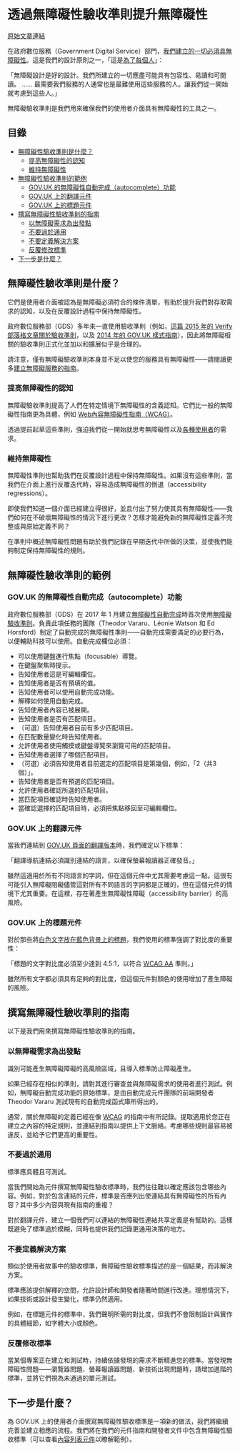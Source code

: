 # 透過無障礙性驗收準則提升無障礙性

[原始文章連結](https://insidegovuk.blog.gov.uk/2018/01/24/improving-accessibility-with-accessibility-acceptance-criteria/)

在政府數位服務（Government Digital Service）部門，[我們建立的一切必須具無障礙性](https://gds.blog.gov.uk/2017/10/23/were-making-accessibility-clearer-and-easier/)。這是我們的設計原則之一，「這是[為了每個人](https://www.gov.uk/guidance/government-design-principles#this-is-for-everyone)」：

「無障礙設計是好的設計。我們所建立的一切應盡可能具有包容性、易讀和可閱讀。 …… 最需要我們服務的人通常也是最難使用這些服務的人。讓我們從一開始就考慮到這些人。」

無障礙驗收準則是我們用來確保我們的使用者介面具有無障礙性的工具之一。

## 目錄

 - [無障礙性驗收準則是什麼？](#無障礙性驗收準則是什麼)
   - [提高無障礙性的認知](#提高無障礙性的認知)
   - [維持無障礙性](#維持無障礙性)
 - [無障礙性驗收準則的範例](#無障礙性驗收準則的範例)
   - [GOV.UK 的無障礙性自動完成（autocomplete）功能](#govuk-的無障礙性自動完成autocomplete功能)
   - [GOV.UK 上的翻譯元件](#govuk-上的翻譯元件)
   - [GOV.UK 上的標題元件](#govuk-上的標題元件)
 - [撰寫無障礙性驗收準則的指南](#撰寫無障礙性驗收準則的指南)
   - [以無障礙需求為出發點](#以無障礙需求為出發點)
   - [不要過於通用](#不要過於通用)
   - [不要定義解決方案](#不要定義解決方案)
   - [反覆修改標準](#反覆修改標準)
 - [下一步是什麼？](#下一步是什麼)

## 無障礙性驗收準則是什麼？

它們是使用者介面被認為是無障礙必須符合的條件清單，有助於提升我們對存取需求的認知，以及在反覆設計過程中保持無障礙性。

政府數位服務部（GDS）多年來一直使用驗收準則（例如，[這篇 2015 年的 Verify 部落格文章關於驗收準則](https://gdstechnology.blog.gov.uk/2015/03/04/creating-better-acceptance-criteria-for-user-stories/)，以及 [2014 年的 GOV.UK 樣式指南](http://webarchive.nationalarchives.gov.uk/20141214162055/https://www.gov.uk/guidance/content-design/user-needs#acceptance-criteria)），因此將無障礙相關的驗收準則正式化並加以和擴展似乎是合理的。

請注意，僅有無障礙驗收準則本身並不足以使您的服務具有無障礙性——請閱讀更多[建立無障礙服務的指南](https://www.gov.uk/service-manual/helping-people-to-use-your-service/making-your-service-accessible-an-introduction)。

### 提高無障礙性的認知

無障礙驗收準則提高了人們在特定情境下無障礙性的含義認知。它們比一般的無障礙性指南更為具體，例如 [Web內容無障礙性指南（WCAG）](https://www.w3.org/WAI/intro/wcag)。

透過提前起草這些準則，強迫我們從一開始就思考無障礙性以及[各種使用者](https://accessibility.blog.gov.uk/2016/05/16/consider-the-range-of-people-that-will-use-your-product-or-service/)的需求。

### 維持無障礙性

無障礙性準則也幫助我們在反覆設計過程中保持無障礙性。如果沒有這些準則，當我們在介面上進行反覆迭代時，容易造成無障礙性的倒退（accessibility regressions）。

即使我們知道一個介面已經建立得很好，並且付出了努力使其具有無障礙性——我們如何在不破壞無障礙性的情況下進行更改？怎樣才能避免新的無障礙性定義不完整或與原始定義不同？

在準則中概述無障礙性問題有助於我們記錄在早期迭代中所做的決策，並使我們能夠制定保持無障礙性的規則。

## 無障礙性驗收準則的範例

### GOV.UK 的無障礙性自動完成（autocomplete）功能

政府數位服務部（GDS）在 2017 年 1 月建立[無障礙性自動完成](https://github.com/alphagov/accessible-autocomplete)時首次使用[無障礙驗收準則](https://github.com/alphagov/accessible-autocomplete/blob/master/accessibility-criteria.md)。負責此項任務的團隊（Theodor Vararu、Léonie Watson 和 Ed Horsford）制定了自動完成的無障礙性準則——自動完成需要滿足的必要行為，以便輔助科技可以使用。自動完成欄位必須：

- 可以使用鍵盤進行焦點（focusable）導覽。
- 在鍵盤聚焦時提示。
- 告知使用者這是可編輯欄位。
- 告知使用者是否有預填的值。
- 告知使用者可以使用自動完成功能。
- 解釋如何使用自動完成。
- 告知使用者內容已被展開。
- 告知使用者是否有匹配項目。
- （可選）告知使用者目前有多少匹配項目。
- 在匹配數量變化時告知使用者。
- 允許使用者使用觸摸或鍵盤導覽來瀏覽可用的匹配項目。
- 告知使用者選擇了哪個匹配項目。
- （可選）必須告知使用者目前選定的匹配項目是第幾個，例如，「2（共3個）」。
- 告知使用者是否有預選的匹配項目。
- 允許使用者確認所選的匹配項目。
- 當匹配項目確認時告知使用者。
- 當確認選擇的匹配項目時，必須把焦點移回至可編輯欄位。

### GOV.UK 上的翻譯元件

當我們連結到 [GOV.UK 頁面的翻譯版本](https://www.gov.uk/government/case-studies/the-role-of-women-in-afghanistan.ur)時，我們確定以下標準：

「翻譯導航連結必須識別連結的語言，以確保螢幕報讀器正確發音。」

雖然這適用於所有不同語言的字詞，但在這個元件中尤其需要考慮這一點。這很有可能引入無障礙阻礙儘管這對所有不同語言的字詞都是正確的，但在這個元件的情境下尤其重要。在這裡，存在著產生無障礙性障礙（accessibility barrier）的高風險。

### GOV.UK 上的標題元件

對於那些將[白色文字放在藍色背景上的標題](https://www.gov.uk/government/publications/the-health-and-care-system-explained/the-health-and-care-system-explained)，我們使用的標準強調了對比度的重要性：

「標題的文字對比度必須至少達到 4.5:1，以符合 [WCAG AA](https://www.w3.org/TR/WCAG20/#visual-audio-contrast-contrast) 準則。」

雖然所有文字都必須具有足夠的對比度，但這個元件對顏色的使用增加了產生障礙的風險。

## 撰寫無障礙性驗收準則的指南

以下是我們用來撰寫無障礙性驗收準則的指南。

### 以無障礙需求為出發點

識別可能產生無障礙障礙的高風險區域，且導入標準防止障礙產生。

如果已經存在相似的準則，請對其進行審查並與無障礙需求的使用者進行測試。例如，無障礙自動完成功能的原始標準，是由自動完成元件團隊的前端開發者 Theodor Vararu 測試現有的自動完成函式庫所得出的。

通常，關於無障礙的定義已經在像 [WCAG](https://www.w3.org/TR/wai-aria-practices-1.1/) 的指南中有所記錄。提取適用於您正在建立之內容的特定規則，並連結到指南以提供上下文脈絡。考慮哪些規則最容易被違反，並給予它們更高的重要性。

### 不要過於通用

標準應具體且可測試。

當我們開始為元件撰寫無障礙性驗收標準時，我們往往難以確定應該包含哪些內容。例如，對於包含連結的元件，標準是否應列出使連結具有無障礙性的所有內容？其中多少內容與現有指南的重複？

對於翻譯元件，建立一個我們可以連結的無障礙性連結共享定義是有幫助的。這樣既避免了標準過於模糊，同時也提供我們記錄更通用決策的地方。

### 不要定義解決方案

類似於使用者故事中的驗收標準，無障礙性驗收標準描述的是一個結果，而非解決方案。

標準應該提供解釋的空間，允許設計師和開發者隨著時間進行改進。理想情況下，如果技術或設計發生變化，標準仍然適用。

例如，在標題元件的標準中，我們聲明所需的對比度，但我們不會限制設計與實作的具體細節，如字體大小或顏色。

### 反覆修改標準

當某個專案正在建立和測試時，持續依據發現的需求不斷精進您的標準。當發現無障礙性問題——瀏覽器問題、螢幕報讀器問題、新技術出現問題時，請增加進階的標準，並將它們視為未通過的單元測試。

## 下一步是什麼？

為 GOV.UK 上的使用者介面撰寫無障礙性驗收標準是一項新的做法，我們將繼續完善並建立相應的流程。我們將在我們的元件指南和開發者文件中包含無障礙性驗收標準（可以查看[內容列表元件](https://government-frontend.herokuapp.com/component-guide/contents-list)以瞭解範例）。
